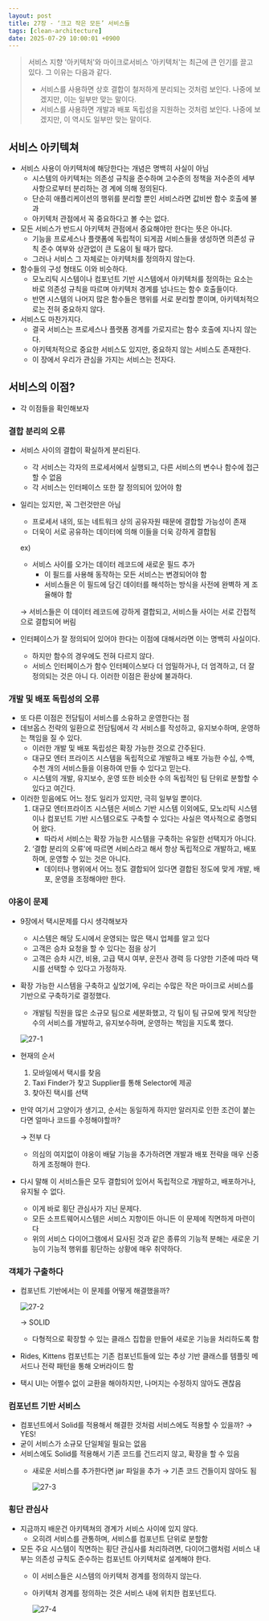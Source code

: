 ```yaml
---
layout: post
title: 27장 - ‘크고 작은 모든’ 서비스들
tags: [clean-architecture]
date: 2025-07-29 10:00:01 +0900
---
```



> 서비스 지향 '아키텍처'와 마이크로서비스 '아키텍처'는 최근에 큰 인기를 끌고 있다. 그 이유는 다음과 같다.
> 
> - 서비스를 사용하면 상호 결합이 철저하게 분리되는 것처럼 보인다. 나중에 보겠지만, 이는 일부만 맞는 말이다.
> - 서비스를 사용하면 개발과 배포 독립성을 지원하는 것처럼 보인다. 나중에 보겠지만, 이 역시도 일부만 맞는 말이다.

## 서비스 아키텍쳐

- 서비스 사용이 아키텍처에 해당한다는 개념은 명백히 사실이 아님
    - 시스템의 아키텍처는 의존성 규칙을 준수하며 고수준의 정책을 저수준의 세부사항으로부터 분리하는 경 계에 의해 정의된다.
    - 단순히 애플리케이션의 행위를 분리할 뿐인 서비스라면 값비싼 함수 호출에 불과
    - 아키텍처 관점에서 꼭 중요하다고 볼 수는 없다.
- 모든 서비스가 반드시 아키텍처 관점에서 중요해야만 한다는 뜻은 아니다.
    - 기능을 프로세스나 플랫폼에 독립적이 되게끔 서비스들을 생성하면 의존성 규칙 준수 여부와 상관없이 큰 도움이 될 때가 많다.
    - 그러나 서비스 그 자체로는 아키텍처를 정의하지 않는다.
- 함수들의 구성 형태도 이와 비슷하다.
    - 모노리틱 시스템이나 컴포넌트 기반 시스템에서 아키텍처를 정의하는 요소는 바로 의존성 규칙을 따르며 아키텍처 경계를 넘나드는 함수 호출들이다.
    - 반면 시스템의 나머지 많은 함수들은 행위를 서로 분리할 뿐이며, 아키텍처적으로는 전혀 중요하지 않다.
- 서비스도 마찬가지다.
    - 결국 서비스는 프로세스나 플랫폼 경계를 가로지르는 함수 호출에 지나지 않는다.
    - 아키텍처적으로 중요한 서비스도 있지만, 중요하지 않는 서비스도 존재한다.
    - 이 장에서 우리가 관심을 가지는 서비스는 전자다.

## 서비스의 이점?

- 각 이점들을 확인해보자

### 결합 분리의 오류

- 서비스 사이의 결합이 확실하게 분리된다.
    - 각 서비스는 각자의 프로세서에서 실행되고, 다른 서비스의 변수나 함수에 접근할 수 없음
    - 각 서비스는 인터페이스 또한 잘 정의되어 있어야 함
- 일리는 있지만, 꼭 그런것만은 아님
    - 프로세서 내의, 또는 네트워크 상의 공유자원 때문에 결합할 가능성이 존재
    - 더욱이 서로 공유하는 데이터에 의해 이들을 더욱 강하게 결합됨
    
    ex) 
    
    - 서비스 사이를 오가는 데이터 레코드에 새로운 필드 추가
        - 이 필드를 사용해 동작하는 모든 서비스는 변경되어야 함
        - 서비스들은 이 필드에 담긴 데이터를 해석하는 방식을 사전에 완벽하 게 조율해야 함
    
    → 서비스들은 이 데이터 레코드에 강하게 결합되고, 서비스들 사이는 서로 간접적으로 결합되어 버림
    
- 인터페이스가 잘 정의되어 있어야 한다는 이점에 대해서라면 이는 명백히 사실이다.
    - 하지만 함수의 경우에도 전혀 다르지 않다.
    - 서비스 인터페이스가 함수 인터페이스보다 더 엄밀하거나, 더 엄격하고, 더 잘 정의되는 것은 아니 다. 이러한 이점은 환상에 불과하다.

### 개발 및 배포 독립성의 오류

- 또 다른 이점은 전담팀이 서비스를 소유하고 운영한다는 점
- 데브옵스 전략의 일환으로 전담팀에서 각 서비스를 작성하고, 유지보수하며, 운영하는 책임을 질 수 있다.
    - 이러한 개발 및 배포 독립성은 확장 가능한 것으로 간주된다.
    - 대규모 엔터 프라이즈 시스템을 독립적으로 개발하고 배포 가능한 수십, 수백, 수천 개의 서비스들을 이용하여 만들 수 있다고 믿는다.
    - 시스템의 개발, 유지보수, 운영 또한 비슷한 수의 독립적인 팀 단위로 분할할 수 있다고 여긴다.
- 이러한 믿음에도 어느 정도 일리가 있지만, 극히 일부일 뿐이다.
    1. 대규모 엔터프라이즈 시스템은 서비스 기반 시스템 이외에도, 모노리틱 시스템이나 컴포넌트 기반 시스템으로도 구축할 수 있다는 사실은 역사적으로 증명되어 왔다. 
        - 따라서 서비스는 확장 가능한 시스템을 구축하는 유일한 선택지가 아니다.
    2. ‘결합 분리의 오류'에 따르면 서비스라고 해서 항상 독립적으로 개발하고, 배포하며, 운영할 수 있는 것은 아니다. 
        - 데이터나 행위에서 어느 정도 결합되어 있다면 결합된 정도에 맞게 개발, 배포, 운영을 조정해야만 한다.

### 야옹이 문제

- 9장에서 택시문제를 다시 생각해보자
    - 시스템은 해당 도시에서 운영되는 많은 택시 업체를 알고 있다
    - 고객은 승차 요청을 할 수 있다는 점을 상기
    - 고객은 승차 시간, 비용, 고급 택시 여부, 운전사 경력 등 다양한 기준에 따라 택시를 선택할 수 있다고 가정하자.
- 확장 가능한 시스템을 구축하고 싶었기에, 우리는 수많은 작은 마이크로 서비스를 기반으로 구축하기로 결정했다.
    - 개발팀 직원을 많은 소규모 팀으로 세분화했고, 각 팀이 팀 규모에 맞게 적당한 수의 서비스를 개발하고, 유지보수하며, 운영하는 책임을 지도록 했다.
    
    ![27-1](/assets/images/clean-architecture/27-1.png)
    
- 현재의 순서
    1. 모바일에서 택시를 찾음
    2. Taxi Finder가 찾고 Supplier를 통해 Selector에 제공
    3. 찾아진 택시를 선택
- 만약 여기서 고양이가 생기고, 순서는 동일하게 하지만 알러지로 인한 조건이 붙는다면 얼마나 코드를 수정해야할까?
    
    → 전부 다
    
    - 의심의 여지없이 야옹이 배달 기능을 추가하려면 개발과 배포 전략을 매우 신중하게 조정해야 한다.
- 다시 말해 이 서비스들은 모두 결합되어 있어서 독립적으로 개발하고, 배포하거나, 유지될 수 없다.
    - 이게 바로 횡단 관심사가 지닌 문제다.
    - 모든 소프트웨어시스템은 서비스 지향이든 아니든 이 문제에 직면하게 마련이다
    - 위의 서비스 다이어그램에서 묘사된 것과 같은 종류의 기능적 분해는 새로운 기능이 기능적 행위를 횡단하는 상황에 매우 취약하다.

### 객체가 구출하다

- 컴포넌트 기반에서는 이 문제를 어떻게 해결했을까?
    
   ![27-2](/assets/images/clean-architecture/27-2.png)
    
    → SOLID
    
    - 다형적으로 확장할 수 있는 클래스 집합을 만들어 새로운 기능을 처리하도록 함
- Rides, Kittens 컴포넌트는 기존 컴포넌트들에 있는 추상 기반 클래스를 템플릿 메서드나 전략 패턴을 통해 오버라이드 함
- 택시 UI는 어쩔수 없이 교환을 해야하지만, 나머지는 수정하지 않아도 괜찮음

### 컴포넌트 기반 서비스

- 컴포넌트에서 Solid를 적용해서 해결한 것처럼 서비스에도 적용할 수 있을까? → YES!
- 굳이 서비스가 소규모 단일체일 필요는 없음
- 서비스에도 Solid를 적용해서 기존 코드를 건드리지 않고, 확장을 할 수 있음
    - 새로운 서비스를 추가한다면 jar 파일을 추가 → 기존 코드 건들이지 않아도 됨
        
        ![27-3](/assets/images/clean-architecture/27-3.png)
        

### 횡단 관심사

- 지금까지 배운건 아키텍쳐의 경계가 서비스 사이에 있지 않다.
    - 오히려 서비스를 관통하며, 서비스를 컴포넌트 단위로 분할함
- 모든 주요 시스템이 직면하는 횡단 관심사를 처리하려면, 다이어그램처럼 서비스 내부는 의존성 규칙도 준수하는 컴포넌트 아키텍처로 설계해야 한다.
    - 이 서비스들은 시스템의 아키텍처 경계를 정의하지 않는다.
    - 아키텍처 경계를 정의하는 것은 서비스 내에 위치한 컴포넌트다.
        
        ![27-4](/assets/images/clean-architecture/27-4.png)